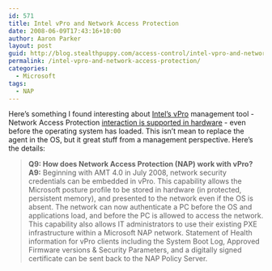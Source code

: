 ```yaml
---
id: 571
title: Intel vPro and Network Access Protection
date: 2008-06-09T17:43:16+10:00
author: Aaron Parker
layout: post
guid: http://blog.stealthpuppy.com/access-control/intel-vpro-and-network-access-protection
permalink: /intel-vpro-and-network-access-protection/
categories:
  - Microsoft
tags:
  - NAP
---
```

Here&#8217;s something I found interesting about [Intel&#8217;s vPro](http://www.intel.com/technology/vpro/index.htm) management tool - Network Access Protection [interaction is supported in hardware](http://communities.intel.com/openport/docs/DOC-1680) - even before the operating system has loaded. This isn&#8217;t mean to replace the agent in the OS, but it great stuff from a management perspective. Here&#8217;s the details:

> **Q9: How does Network Access Protection (NAP) work with vPro?**  
> **A9:** Beginning with AMT 4.0 in July 2008, network security credentials can be embedded in vPro. This capability allows the Microsoft posture profile to be stored in hardware (in protected, persistent memory), and presented to the network even if the OS is absent. The network can now authenticate a PC before the OS and applications load, and before the PC is allowed to access the network. This capability also allows IT administrators to use their existing PXE infrastructure within a Microsoft NAP network. Statement of Health information for vPro clients including the System Boot Log, Approved Firmware versions & Security Parameters, and a digitally signed certificate can be sent back to the NAP Policy Server.